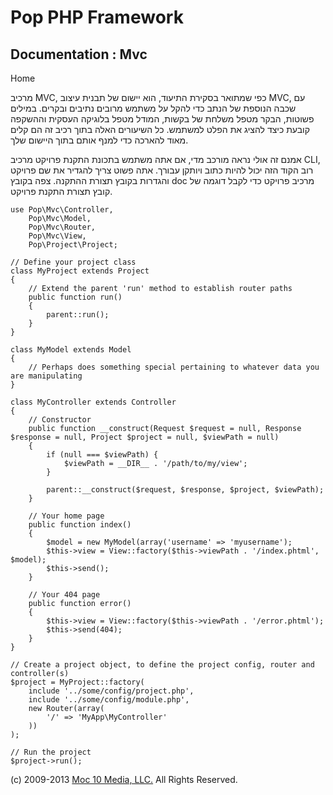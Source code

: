 Pop PHP Framework
=================

Documentation : Mvc
-------------------

Home

מרכיב MVC, כפי שמתואר בסקירת התיעוד, הוא יישום של תבנית עיצוב MVC, עם
שכבה הנוספת של הנתב כדי להקל על משתמש מרובים נתיבים ובקרים. במילים
פשוטות, הבקר מטפל משלחת של בקשות, המודל מטפל בלוגיקה העסקית וההשקפה
קובעת כיצד להציג את הפלט למשתמש. כל השיעורים האלה בתוך רכיב זה הם קלים
מאוד להארכה כדי למנף אותם בתוך היישום שלך.

אמנם זה אולי נראה מורכב מדי, אם אתה משתמש בתכונת התקנת פרויקט מרכיב CLI,
רוב הקוד הזה יכול להיות כתוב ויותקן עבורך. אתה פשוט צריך להגדיר את שם
פרויקט והגדרות בקובץ תצורת ההתקנה. צפה בקובץ doc מרכיב פרויקט כדי לקבל
דוגמה של קובץ תצורת התקנת פרויקט.

    use Pop\Mvc\Controller,
        Pop\Mvc\Model,
        Pop\Mvc\Router,
        Pop\Mvc\View,
        Pop\Project\Project;

    // Define your project class
    class MyProject extends Project
    {
        // Extend the parent 'run' method to establish router paths
        public function run()
        {
            parent::run();
        }
    }

    class MyModel extends Model
    {
        // Perhaps does something special pertaining to whatever data you are manipulating
    }

    class MyController extends Controller
    {
        // Constructor
        public function __construct(Request $request = null, Response $response = null, Project $project = null, $viewPath = null)
        {
            if (null === $viewPath) {
                $viewPath = __DIR__ . '/path/to/my/view';
            }

            parent::__construct($request, $response, $project, $viewPath);
        }

        // Your home page
        public function index()
        {
            $model = new MyModel(array('username' => 'myusername');
            $this->view = View::factory($this->viewPath . '/index.phtml', $model);
            $this->send();
        }

        // Your 404 page
        public function error()
        {
            $this->view = View::factory($this->viewPath . '/error.phtml');
            $this->send(404);
        }
    }

    // Create a project object, to define the project config, router and controller(s)
    $project = MyProject::factory(
        include '../some/config/project.php',
        include '../some/config/module.php',
        new Router(array(
            '/' => 'MyApp\MyController'
        ))
    );

    // Run the project
    $project->run();

\(c) 2009-2013 [Moc 10 Media, LLC.](http://www.moc10media.com) All
Rights Reserved.
